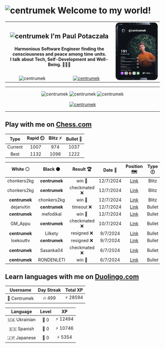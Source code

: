 <h1>
  <img
    src="https://emojis.slackmojis.com/emojis/images/1531849430/4246/blob-sunglasses.gif"
    width="30"
    alt="centrumek"
  />
  Welcome to my world!
</h1>

<table>
  <tbody>
    <tr>
      <td align="center" width="70%" colspan="2">
        <h2>
          <img
            src="https://raw.githubusercontent.com/MartinHeinz/MartinHeinz/master/wave.gif"
            width="30px"
            alt="centrumek"
          />
          I'm Paul Potaczała
        </h2>
        <h4>
          Harmonious Software Engineer finding the consciousness and peace among time units.
          <br/>
          I talk about Tech, Self-Development and Well-Being. 🌿🧘🚀
        </h4>
      </td>
      <td width="30%" rowspan="2">
        <a href="https://app.daily.dev/centrumek">
          <img
            src="./devcard.svg"
            alt="centrumek"
          />
        </a>
      </td>
    </tr>
    <tr align="center">
      <td>
        <img
          src="https://komarev.com/ghpvc/?username=centrumek&label=visitors&color=0e75b6&style=flat"
          alt="centrumek"
        >
      </td>
      <td>
        <a href="https://stackoverflow.com/users/14496012/centrumek">
          <img
            src="https://stackoverflow.com/users/flair/14496012.png?theme=dark"
            alt="centrumek"
          >
        </a>
      </td>
    </tr>
  </tbody>
</table>

---
<div align="center">
  <img 
    src="https://github-readme-stats.vercel.app/api?username=centrumek&show_icons=true&count_private=true&theme=dark&hide_border=true&hide=issues,contribs&bg_color=00000000"
    alt="centrumek"
  />
  <img
    src="https://github-readme-stats.vercel.app/api/top-langs/?username=centrumek&layout=compact&hide_border=true&theme=dark&bg_color=00000000&langs_count=6&exclude_repo=air-statistic-app"
    alt="centrumek"
  />
  <img 
    src="https://github-readme-streak-stats.herokuapp.com?user=centrumek&theme=dark&hide_border=true&background=FFFFFF00"
    alt="centrumek"
  />
  <br/>
  <br/>
  <a href="https://www.buymeacoffee.com/centrumek">
    <img
      src="https://cdn.buymeacoffee.com/buttons/v2/default-orange.png"
      height="50"
      width="210"
      alt="centrumek"
    />
  </a>
</div>

---

## Play with me on [Chess.com](https://www.chess.com/member/centrumek)

<div align="center">
<!--START_SECTION:chessStats-->
<!-- Automatically generated with https://github.com/Balastrong/chess-stats-action -->

| Type | Rapid ⏲️ | Blitz ⚡ | Bullet 🔫 |
|:---:|:---:|:---:|:---:|
| Current | 1007 | 974 | 1037 |
| Best | 1132 | 1098 | 1222 |

| White ⚪ | Black ⚫ | Result 🏆 | Date 📅 | Position 🗺️ | Type 🕕 |
|:---:|:---:|:---:|:---:|:---:|:---:|
| chonkers2kg | **centrumek** | win 🥇 | 12/7/2024 | <a href="http://www.ee.unb.ca/cgi-bin/tervo/fen.pl?select=8/8/1p1R1p2/p6p/P1P4k/6p1/8/4K3 w - -">Link</a> | Blitz |
| chonkers2kg | **centrumek** | checkmated ❌ | 12/7/2024 | <a href="http://www.ee.unb.ca/cgi-bin/tervo/fen.pl?select=2R2k2/8/4BK2/1pp5/8/2r5/7p/8 b - -">Link</a> | Blitz |
| **centrumek** | chonkers2kg | win 🥇 | 12/7/2024 | <a href="http://www.ee.unb.ca/cgi-bin/tervo/fen.pl?select=4B1k1/p1P2ppp/8/4P3/P3p3/4Q3/b6P/K7 b - -">Link</a> | Blitz |
| dejanvitin | **centrumek** | timeout ❌ | 12/7/2024 | <a href="http://www.ee.unb.ca/cgi-bin/tervo/fen.pl?select=8/1b6/7k/1B1p1p2/3BrN1P/4P1P1/2P2P2/R5K1 b - -">Link</a> | Bullet |
| **centrumek** | mefodikal | win 🥇 | 12/7/2024 | <a href="http://www.ee.unb.ca/cgi-bin/tervo/fen.pl?select=5Q1k/2qp2pp/p1n5/1p2P3/8/2N2P1P/PP3P2/R3K2R b KQ -">Link</a> | Bullet |
| GM_Appu | **centrumek** | checkmated ❌ | 10/7/2024 | <a href="http://www.ee.unb.ca/cgi-bin/tervo/fen.pl?select=r1bkRb1r/ppq3p1/2p2N2/6Bp/P1QP4/5N2/1P3PPP/R5K1 b - -">Link</a> | Bullet |
| **centrumek** | Lilkety | resigned ❌ | 9/7/2024 | <a href="http://www.ee.unb.ca/cgi-bin/tervo/fen.pl?select=8/6kp/p3p3/1p6/8/K3Pr2/p5rP/8 w - -">Link</a> | Bullet |
| loekouttv | **centrumek** | resigned ❌ | 9/7/2024 | <a href="http://www.ee.unb.ca/cgi-bin/tervo/fen.pl?select=8/8/5k2/1N3p1p/p7/P2B3P/1PP2P1K/4R3 b - -">Link</a> | Bullet |
| **centrumek** | Sasanka04 | checkmated ❌ | 6/7/2024 | <a href="http://www.ee.unb.ca/cgi-bin/tervo/fen.pl?select=1r2k2r/pp1b1ppp/2p5/4p3/P1PpP1PP/2bPqP2/4K3/1R1Q1B1R w k -">Link</a> | Bullet |
| **centrumek** | RONDENLETI | win 🥇 | 6/7/2024 | <a href="http://www.ee.unb.ca/cgi-bin/tervo/fen.pl?select=6k1/1pp1N3/p6p/4p3/1P1n4/P1r5/7P/R5K1 b - -">Link</a> | Bullet |

<!--END_SECTION:chessStats-->
</div>

## Learn languages with me on [Duolingo.com](https://www.duolingo.com/profile/Centrumek)

<div align="center">
<!--START_SECTION:duolingoStats-->
<!-- Automatically generated with https://github.com/centrumek/duolingo-readme-stats-->

| Username | Day Streak | Total XP |
|:---:|:---:|:---:|
| 👤 Centrumek | 🔥 499 | ⚡ 28594 |

| Language | Level | XP |
|:---:|:---:|:---:|
| 🇺🇦 Ukrainian | 👑 0 | ⚡ 12494 |
| 🇪🇸 Spanish | 👑 0 | ⚡ 10746 |
| 🇯🇵 Japanese | 👑 0 | ⚡ 5354 |

<!--END_SECTION:duolingoStats-->
</div>
<!--
**centrumek/centrumek** is a ✨ _special_ ✨ repository because its `README.md` (this file) appears on your GitHub profile.

Here are some ideas to get you started:

- 🔭 I’m currently working on ...
- 🌱 I’m currently learning ...
- 👯 I’m looking to collaborate on ...
- 🤔 I’m looking for help with ...
- 💬 Ask me about ...
- 📫 How to reach me: ...
- 😄 Pronouns: ...
- ⚡ Fun fact: ...
-->
